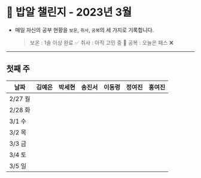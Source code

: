 # 🍚 밥알 챌린지 - 2023년 3월
- 매일 자신의 공부 현황을 `보온`, `취사`, `공복`의 세 가지로 기록합니다.
    
    > 보온 : 1솔 이상 완료 ✅
    취사 : 아직 고민 중 🤔
    공복 : 오늘은 패스 ❌
---

## 첫째 주

**날짜**|김예은|박세현|송진서|이동령|정여진|홍여진
---|---|---|---|---|---|---
2/27 월| | | | | |
2/28 화| | | | | |
3/1 수| | | | | |
3/2 목| | | | | |
3/3 금| | | | | |
3/4 토| | | | | |
3/5 일| | | | | |
